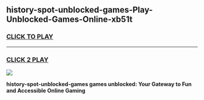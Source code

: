 
## history-spot-unblocked-games-Play-Unblocked-Games-Online-xb51t
<h3>
<a href="https://premium76.site?title=history-spot-unblocked-games&ref=24A">CLICK TO PLAY</a></h3>
<hr>

<h3>
<a href="https://premium76.site?title=history-spot-unblocked-games&ref=24A">CLICK 2 PLAY</a>
  
</h3>

<a href="https://premium76.site?title=history-spot-unblocked-games&ref=24A"><img src="https://clearcache.store/games.png"></a>


**history-spot-unblocked-games games unblocked: Your Gateway to Fun and Accessible Online Gaming**

